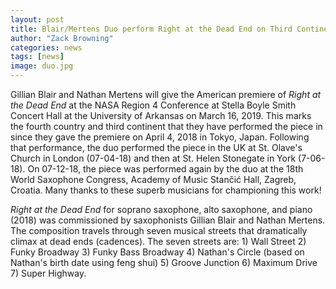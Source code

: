 ```yaml
---
layout: post
title: Blair/Mertens Duo perform Right at the Dead End on Third Continent and in Fourth Country!
author: "Zack Browning"
categories: news
tags: [news]
image: duo.jpg
---
```


Gillian Blair and Nathan Mertens will give the American premiere of *Right at the Dead End* at the NASA Region 4 Conference at Stella Boyle Smith Concert Hall at the University of Arkansas on March 16, 2019.  This marks the fourth country and third continent that they have performed the piece in since they gave the premiere on April 4, 2018 in Tokyo, Japan.  Following that performance, the duo performed the piece in the UK at St. Olave's Church in London (07-04-18) and then at St. Helen Stonegate in York (7-06-18). On 07-12-18, the piece was performed again by the duo at the 18th World Saxophone Congress, Academy of Music Stančić Hall, Zagreb, Croatia. Many thanks to these superb musicians for championing this work!

*Right at the Dead End* for soprano saxophone, alto saxophone, and piano (2018) was commissioned by saxophonists Gillian Blair and Nathan Mertens. The composition travels through seven musical streets that dramatically climax at dead ends (cadences). The seven streets are: 1) Wall Street 2) Funky Broadway 3) Funky Bass Broadway 4) Nathan's Circle (based on Nathan's birth date using feng shui) 5) Groove Junction 6) Maximum Drive 7) Super Highway. 
